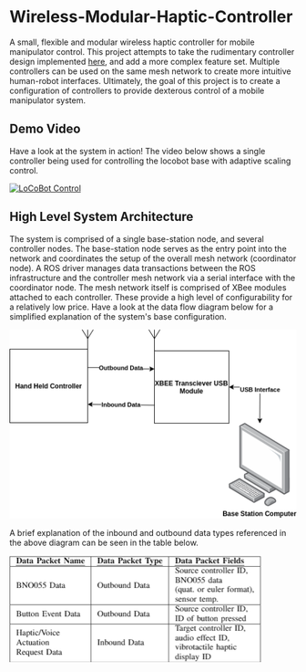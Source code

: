 # Wireless-Modular-Haptic-Controller
A small, flexible and modular wireless haptic controller for mobile manipulator control. This project attempts to take the rudimentary controller design implemented [here](https://github.com/sherrardTr4129/RealSense-BNO055-Pose-Estimation), and add a more complex feature set. Multiple controllers can be used on the same mesh network to create more intuitive human-robot interfaces. Ultimately, the goal of this project is to create a configuration of controllers to provide dexterous control of a mobile manipulator system. 

## Demo Video
Have a look at the system in action! The video below shows a single controller being used for controlling the locobot base with adaptive scaling control. 

[![LoCoBot Control](https://img.youtube.com/vi/vkgRInzt20c/0.jpg)](https://www.youtube.com/watch?v=vkgRInzt20c)

## High Level System Architecture
The system is comprised of a single base-station node, and several controller nodes. The base-station node serves as the entry point into the network and coordinates the setup of the overall mesh network (coordinator node). A ROS driver manages data transactions between the ROS infrastructure and the controller mesh network via a serial interface with the coordinator node. The mesh network itself is comprised of XBee modules attached to each controller. These provide a high level of configurability for a relatively low price. Have a look at the data flow diagram below for a simplified explanation of the system's base configuration. 

![Data Flow Diagram](./documentation/dataFlowDiagram.png)

A brief explanation of the inbound and outbound data types referenced in the above diagram can be seen in the table below.

![Data Types](./documentation/data_types.PNG)

